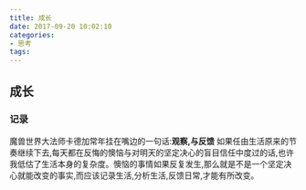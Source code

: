 ```yaml
---
title: 成长
date: 2017-09-20 10:02:10
categories: 
- 思考
tags:
---
```


## 成长
### 记录
魔兽世界大法师卡德加常年挂在嘴边的一句话:**观察,与反馈**
如果任由生活原来的节奏继续下去,每天都在反悔的懊恼与对明天的坚定决心的盲目信任中度过的话,也许我低估了生活本身的复杂度。懊恼的事情如果反复发生,那么就是不是一个坚定决心就能改变的事实,而应该记录生活,分析生活,反馈日常,才能有所改变。

